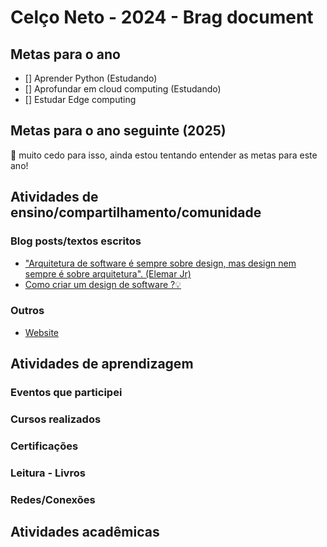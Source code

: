 # Celço Neto - 2024 - Brag document

## Metas para o ano

- [] Aprender Python (Estudando)
- [] Aprofundar em cloud computing (Estudando)
- [] Estudar Edge computing

## Metas para o ano seguinte (2025)

👀 muito cedo para isso, ainda estou tentando entender as metas para este ano!

## Atividades de ensino/compartilhamento/comunidade

### Blog posts/textos escritos

- ["Arquitetura de software é sempre sobre design, mas design nem sempre é sobre arquitetura". (Elemar Jr)](https://www.linkedin.com/pulse/arquitetura-de-software-%C3%A9-sempre-sobre-design-mas-nem-cel%C3%A7o-neto/)
- [Como criar um design de software ?💡](https://www.linkedin.com/pulse/como-criar-um-design-de-software-cel%2525C3%2525A7o-neto-8lvhf/?trackingId=Tj06G%2FTmQP22o6zNe2BrWQ%3D%3D)

### Outros

- [Website](https://www.celconeto.dev.br/)

## Atividades de aprendizagem

### Eventos que participei

### Cursos realizados

### Certificações

### Leitura - Livros 

### Redes/Conexões

## Atividades acadêmicas



